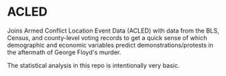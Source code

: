 # ACLED

Joins Armed Conflict Location Event Data (ACLED) with data from the BLS, Census, and county-level voting records to get a quick sense of which demographic and economic variables predict demonstrations/protests in the aftermath of George Floyd's murder.

The statistical analysis in this repo is intentionally very basic. 